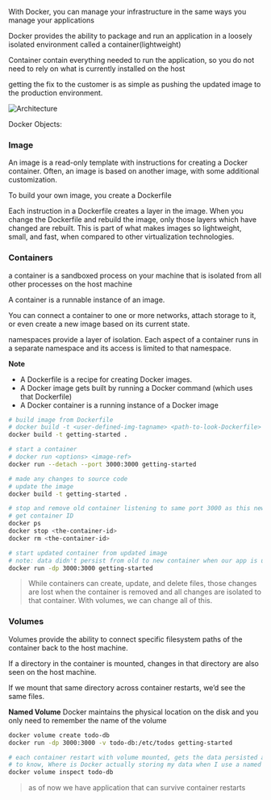 With Docker, you can manage your infrastructure in the same ways you manage your applications

Docker provides the ability to package and run an application in a loosely isolated environment called a container(lightweight) 

Container contain everything needed to run the application, so you do not need to rely on what is currently installed on the host

getting the fix to the customer is as simple as pushing the updated image to the production environment.

![Architecture](https://docs.docker.com/engine/images/architecture.svg)

Docker Objects:

### Image
An image is a read-only template with instructions for creating a Docker container. Often, an image is based on another image, with some additional customization.

To build your own image, you create a Dockerfile

Each instruction in a Dockerfile creates a layer in the image. When you change the Dockerfile and rebuild the image, only those layers which have changed are rebuilt. This is part of what makes images so lightweight, small, and fast, when compared to other virtualization technologies.

### Containers

a container is a sandboxed process on your machine that is isolated from all other processes on the host machine

A container is a runnable instance of an image.

You can connect a container to one or more networks, attach storage to it, or even create a new image based on its current state.

namespaces provide a layer of isolation. Each aspect of a container runs in a separate namespace and its access is limited to that namespace.

**Note**
- A Dockerfile is a recipe for creating Docker images.
- A Docker image gets built by running a Docker command (which uses that Dockerfile)
- A Docker container is a running instance of a Docker image

```bash
# build image from Dockerfile
# docker build -t <user-defined-img-tagname> <path-to-look-Dockerfile>
docker build -t getting-started .

# start a container
# docker run <options> <image-ref>
docker run --detach --port 3000:3000 getting-started

# made any changes to source code
# update the image 
docker build -t getting-started .

# stop and remove old container listening to same port 3000 as this new one 
# get container ID
docker ps 
docker stop <the-container-id>
docker rm <the-container-id>

# start updated container from updated image
# note: data didn't persist from old to new container when our app is updated.
docker run -dp 3000:3000 getting-started
```

> While containers can create, update, and delete files, those changes are lost when the container is removed and all changes are isolated to that container. With volumes, we can change all of this.

### Volumes
Volumes provide the ability to connect specific filesystem paths of the container back to the host machine. 

If a directory in the container is mounted, changes in that directory are also seen on the host machine. 

If we mount that same directory across container restarts, we’d see the same files.

**Named Volume**
Docker maintains the physical location on the disk and you only need to remember the name of the volume

```bash
docker volume create todo-db
docker run -dp 3000:3000 -v todo-db:/etc/todos getting-started

# each container restart with volume mounted, gets the data persisted at that volume
# to know, Where is Docker actually storing my data when I use a named volume
docker volume inspect todo-db 
```
> as of now we have application that can survive container restarts

